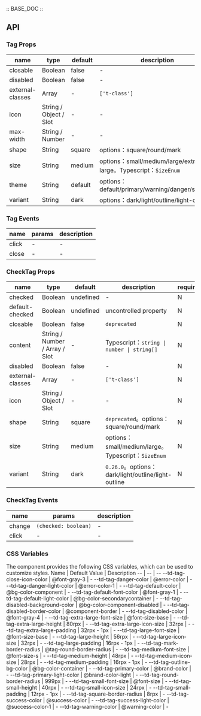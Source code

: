 :: BASE_DOC ::

## API
### Tag Props

name | type | default | description | required
-- | -- | -- | -- | --
closable | Boolean | false | \- | N
disabled | Boolean | false | \- | N
external-classes | Array | - | `['t-class']` | N
icon | String / Object / Slot | - | \- | N
max-width | String / Number | - | \- | N
shape | String | square | options：square/round/mark | N
size | String | medium | options：small/medium/large/extra-large。Typescript：`SizeEnum` | N
theme | String | default | options：default/primary/warning/danger/success | N
variant | String | dark | options：dark/light/outline/light-outline | N

### Tag Events

name | params | description
-- | -- | --
click | - | \-
close | - | \-

### CheckTag Props

name | type | default | description | required
-- | -- | -- | -- | --
checked | Boolean | undefined | \- | N
default-checked | Boolean | undefined | uncontrolled property | N
closable | Boolean | false | `deprecated` | N
content | String / Number / Array / Slot | - | Typescript：`string \| number \| string[]` | N
disabled | Boolean | false | \- | N
external-classes | Array | - | `['t-class']` | N
icon | String / Object / Slot | - | \- | N
shape | String | square | `deprecated`。options：square/round/mark | N
size | String | medium | options：small/medium/large。Typescript：`SizeEnum` | N
variant | String | dark | `0.26.0`。options：dark/light/outline/light-outline | N

### CheckTag Events

name | params | description
-- | -- | --
change | `(checked: boolean)` | \-
click | - | \-


### CSS Variables
The component provides the following CSS variables, which can be used to customize styles.
Name | Default Value | Description 
-- | -- | --
--td-tag-close-icon-color | @font-gray-3 | - 
--td-tag-danger-color | @error-color | - 
--td-tag-danger-light-color | @error-color-1 | - 
--td-tag-default-color | @bg-color-component | - 
--td-tag-default-font-color | @font-gray-1 | - 
--td-tag-default-light-color | @bg-color-secondarycontainer | - 
--td-tag-disabled-background-color | @bg-color-component-disabled | - 
--td-tag-disabled-border-color | @component-border | - 
--td-tag-disabled-color | @font-gray-4 | - 
--td-tag-extra-large-font-size | @font-size-base | - 
--td-tag-extra-large-height | 80rpx | - 
--td-tag-extra-large-icon-size | 32rpx | - 
--td-tag-extra-large-padding | 32rpx - 1px | - 
--td-tag-large-font-size | @font-size-base | - 
--td-tag-large-height | 56rpx | - 
--td-tag-large-icon-size | 32rpx | - 
--td-tag-large-padding | 16rpx - 1px | - 
--td-tag-mark-border-radius | @tag-round-border-radius | - 
--td-tag-medium-font-size | @font-size-s | - 
--td-tag-medium-height | 48rpx | - 
--td-tag-medium-icon-size | 28rpx | - 
--td-tag-medium-padding | 16rpx - 1px | - 
--td-tag-outline-bg-color | @bg-color-container | - 
--td-tag-primary-color | @brand-color | - 
--td-tag-primary-light-color | @brand-color-light | - 
--td-tag-round-border-radius | 999px | - 
--td-tag-small-font-size | @font-size | - 
--td-tag-small-height | 40rpx | - 
--td-tag-small-icon-size | 24rpx | - 
--td-tag-small-padding | 12rpx - 1px | - 
--td-tag-square-border-radius | 8rpx | - 
--td-tag-success-color | @success-color | - 
--td-tag-success-light-color | @success-color-1 | - 
--td-tag-warning-color | @warning-color | - 

